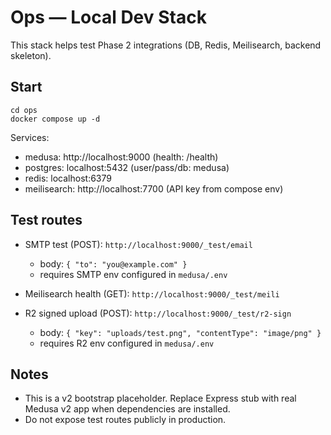 # Ops — Local Dev Stack

This stack helps test Phase 2 integrations (DB, Redis, Meilisearch, backend skeleton).

## Start

```
cd ops
docker compose up -d
```

Services:
- medusa: http://localhost:9000 (health: /health)
- postgres: localhost:5432 (user/pass/db: medusa)
- redis: localhost:6379
- meilisearch: http://localhost:7700 (API key from compose env)

## Test routes

- SMTP test (POST): `http://localhost:9000/_test/email`
  - body: `{ "to": "you@example.com" }`
  - requires SMTP env configured in `medusa/.env`

- Meilisearch health (GET): `http://localhost:9000/_test/meili`

- R2 signed upload (POST): `http://localhost:9000/_test/r2-sign`
  - body: `{ "key": "uploads/test.png", "contentType": "image/png" }`
  - requires R2 env configured in `medusa/.env`

## Notes
- This is a v2 bootstrap placeholder. Replace Express stub with real Medusa v2 app when dependencies are installed.
- Do not expose test routes publicly in production.
